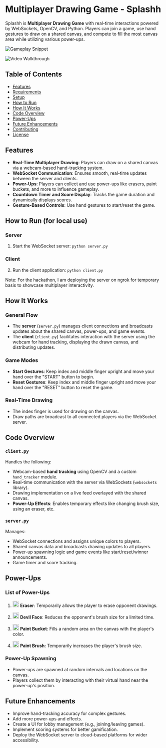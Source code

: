 # Multiplayer Drawing Game - Splashh

Splashh is **Multiplayer Drawing Game** with real-time interactions powered by WebSockets, OpenCV, and Python. Players can join a game, use hand gestures to draw on a shared canvas, and compete to fill the most canvas area while utilizing various power-ups.

![Gameplay Snippet](video_snippet.gif)

![Video Walkthrough](add_link)


## Table of Contents
- [Features](#features)
- [Requirements](#requirements)
- [Setup](#setup)
- [How to Run](#how-to-run)
- [How It Works](#how-it-works)
- [Code Overview](#code-overview)
- [Power-Ups](#power-ups)
- [Future Enhancements](#future-enhancements)
- [Contributing](#contributing)
- [License](#license)


## Features
- **Real-Time Multiplayer Drawing**: Players can draw on a shared canvas via a webcam-based hand-tracking system.
- **WebSocket Communication**: Ensures smooth, real-time updates between the server and clients.
- **Power-Ups**: Players can collect and use power-ups like erasers, paint buckets, and more to influence gameplay.
- **Countdown Timer and Score Display**: Tracks the game duration and dynamically displays scores.
- **Gesture-Based Controls**: Use hand gestures to start/reset the game.


## How to Run (for local use)

### Server
1. Start the WebSocket server:
```python server.py```

### Client
2. Run the client application:
```python client.py```

Note: For the hackathon, I am deploying the server on ngrok for temporary basis to showcase multiplayer interactivity.

## How It Works

### General Flow
- The **server** (`server.py`) manages client connections and broadcasts updates about the shared canvas, power-ups, and game events.
- The **client** (`client.py`) facilitates interaction with the server using the webcam for hand tracking, displaying the drawn canvas, and distributing updates.

### Game Modes
- **Start Gestures**: Keep index and middle finger upright and move your hand over the "START" button to begin.
- **Reset Gestures**: Keep index and middle finger upright and move your hand over the "RESET" button to reset the game.

### Real-Time Drawing
- The index finger is used for drawing on the canvas.
- Draw paths are broadcast to all connected players via the WebSocket server.


## Code Overview

### `client.py`
Handles the following:
- Webcam-based **hand tracking** using OpenCV and a custom `hand_tracker` module.
- Real-time communication with the server via WebSockets (`websockets` library).
- Drawing implementation on a live feed overlayed with the shared canvas.
- **Power-Up Effects**: Enables temporary effects like changing brush size, using an eraser, etc.

### `server.py`
Manages:
- WebSocket connections and assigns unique colors to players.
- Shared canvas data and broadcasts drawing updates to all players.
- Power-up spawning logic and game events like start/reset/winner announcements.
- Game timer and score tracking.


## Power-Ups
### List of Power-Ups
1. <img src="eraser.png" alt="Eraser Power-up" width="20">  **Eraser**: Temporarily allows the player to erase opponent drawings.

2.  <img src="devil_face.png" alt="Eraser Power-up" width="20"> **Devil Face**: Reduces the opponent's brush size for a limited time.
3.  <img src="paint_bucket.png" alt="Eraser Power-up" width="20"> **Paint Bucket**: Fills a random area on the canvas with the player's color.
4.  <img src="paint_brush.png" alt="Eraser Power-up" width="20"> **Paint Brush**: Temporarily increases the player's brush size.

### Power-Up Spawning
- Power-ups are spawned at random intervals and locations on the canvas.
- Players collect them by interacting with their virtual hand near the power-up's position.


## Future Enhancements
- Improve hand-tracking accuracy for complex gestures.
- Add more power-ups and effects.
- Create a UI for lobby management (e.g., joining/leaving games).
- Implement scoring systems for better gamification.
- Deploy the WebSocket server to cloud-based platforms for wider accessibility.